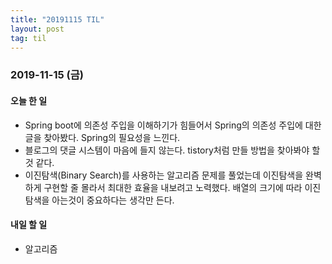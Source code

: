 ```yaml
---
title: "20191115 TIL"
layout: post
tag: til
---
```


### 2019-11-15 (금)
#### 오늘 한 일  
- Spring boot에 의존성 주입을 이해하기가 힘들어서 Spring의 의존성 주입에 대한 글을 찾아봤다. Spring의 필요성을 느낀다.
- 블로그의 댓글 시스템이 마음에 들지 않는다. tistory처럼 만들 방법을 찾아봐야 할 것 같다.
- 이진탐색(Binary Search)를 사용하는 알고리즘 문제를 풀었는데 이진탐색을 완벽하게 구현할 줄 몰라서 최대한 효율을 내보려고 노력했다. 배열의 크기에 따라 이진탐색을 아는것이 중요하다는 생각만 든다.




#### 내일 할 일
- 알고리즘

